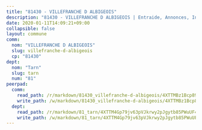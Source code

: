 ```yaml
---
title: "81430 - VILLEFRANCHE D ALBIGEOIS"
description: "81430 - VILLEFRANCHE D ALBIGEOIS | Entraide, Annonces, Initiatives"
date: 2020-01-11T14:09:21+09:00
collapsible: false
layout: commune
comm:
  nom: "VILLEFRANCHE D ALBIGEOIS"
  slug: villefranche-d-albigeois
  cp: "81430"
dept:
  nom: "Tarn"
  slug: tarn
  num: "81"
peerpad:
  comm:
    read_path: /r/markdown/81430_villefranche-d-albigeois/4XTTMBz1Bcp899XFccxLc9qeXK1ifMzMyaffJ69wHkHnpv6V4
    write_path: /w/markdown/81430_villefranche-d-albigeois/4XTTMBz1Bcp899XFccxLc9qeXK1ifMzMyaffJ69wHkHnpv6V4-K3TgTmphQAVoQA8Ncan1RKL5WmDRTsCmAHMXnFap1DKwmY5kieQUbfVw4b5YY97iAPgFM96kQVkATMn7rQ3EF56ay2TZtsCHU2ifaxpees3PmX31mUTLsjCDka1Ls8SUxJzki9dg
  dept:
    read_path: /r/markdown/81_tarn/4XTTM4Gp79jv63pVJkrwy2pJgytb85PWuUF46qZV3RNcf9bTY
    write_path: /w/markdown/81_tarn/4XTTM4Gp79jv63pVJkrwy2pJgytb85PWuUF46qZV3RNcf9bTY-K3TgUQULAfYZTaNEYQn663imu6tLJ5XUSYV3bG6y2QwZHe2hiw5KiHgnyL8wpzhjjRKSLQVjHCuMHvPTtVgD4tm7BFQTVwqLNiZgb8d93Riu34VNq5t6eFocUS5Ezct8i9MJtUHQ
---
```


